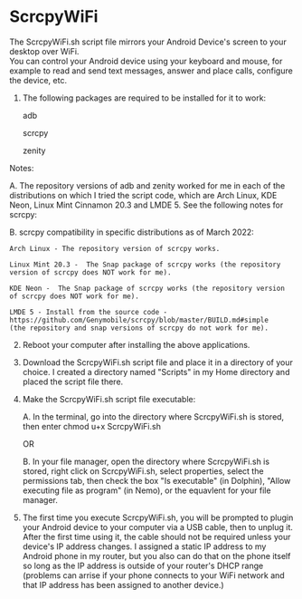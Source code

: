 # ScrcpyWiFi

The ScrcpyWiFi.sh script file mirrors your Android Device's screen to your desktop over WiFi.  
You can control your Android device using your keyboard and mouse, for example to read and send text messages, 
answer and place calls, configure the device, etc.


1.  The following packages are required to be installed for it to work:

    adb
    
    scrcpy
    
    zenity

Notes:

A.  The repository versions of adb and zenity worked for me in each of the distributions on which I tried the script code, which are Arch Linux, KDE Neon, Linux Mint Cinnamon 20.3 and LMDE 5.  See the following notes for scrcpy:

B.  scrcpy compatibility in specific distributions as of March 2022:

    Arch Linux - The repository version of scrcpy works.

    Linux Mint 20.3 -  The Snap package of scrcpy works (the repository version of scrcpy does NOT work for me).

    KDE Neon -  The Snap package of scrcpy works (the repository version of scrcpy does NOT work for me).

    LMDE 5 - Install from the source code - https://github.com/Genymobile/scrcpy/blob/master/BUILD.md#simple 
    (the repository and snap versions of scrcpy do not work for me).


2.  Reboot your computer after installing the above applications.


3.  Download the ScrcpyWiFi.sh script file and place it in a directory of your choice.  I created a directory named "Scripts" in my Home directory and placed the script file there.


4.  Make the ScrcpyWiFi.sh script file executable:

    A.  In the terminal, go into the directory where ScrcpyWiFi.sh is stored, then enter chmod u+x ScrcpyWiFi.sh
    
    OR
    
    B.  In your file manager, open the directory where ScrcpyWiFi.sh is stored, right click on ScrcpyWiFi.sh, select properties, select the permissions tab, then check the box "Is executable" (in Dolphin), "Allow executing file as program" (in Nemo), or the equavlent for your file manager.


5.  The first time you execute ScrcpyWiFi.sh, you will be prompted to plugin your Android device to your computer via a USB cable, then to unplug it. After the first time using it, the cable should not be required unless your device's IP address changes.  I assigned a static IP address to my Android phone in my router, but you also can do that on the phone itself so long as the IP address is outside of your router's DHCP range (problems can arrise if your phone connects to your WiFi network and that IP address has been assigned to another device.)

